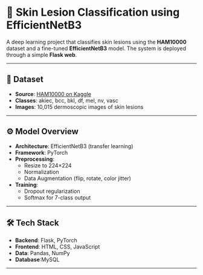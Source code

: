 # 🔬 Skin Lesion Classification using EfficientNetB3

A deep learning project that classifies skin lesions using the **HAM10000** dataset and a fine-tuned **EfficientNetB3** model. The system is deployed through a simple **Flask web**.

---

## 📁 Dataset

- **Source**: [HAM10000 on Kaggle](https://www.kaggle.com/datasets/kmader/skin-cancer-mnist-ham10000)
- **Classes**: akiec, bcc, bkl, df, mel, nv, vasc
- **Images**: 10,015 dermoscopic images of skin lesions

---

## ⚙️ Model Overview

- **Architecture**: EfficientNetB3 (transfer learning)
- **Framework**: PyTorch
- **Preprocessing**:
  - Resize to 224×224
  - Normalization
  - Data Augmentation (flip, rotate, color jitter)
- **Training**:
  - Dropout regularization
  - Softmax for 7-class output

---

## 🛠️ Tech Stack

- **Backend**: Flask, PyTorch
- **Frontend**: HTML, CSS, JavaScript
- **Data**: Pandas, NumPy
- **Database**:MySQL
  
---

